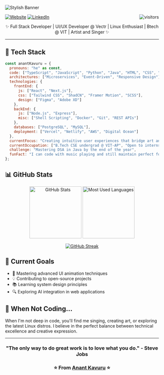 ![Stylish Banner](https://github.com/user-attachments/assets/7106a67a-6cc1-4631-a8e6-b51dae9b5249)

<p align="left">
  <a href="https://mohitkavuru.in"><img src="https://img.shields.io/badge/Website-FF5722?style=for-the-badge&logo=google-chrome&logoColor=white" alt="Website"/></a>
  <a href="https://linkedin.com/in/anantkavuru"><img src="https://img.shields.io/badge/LinkedIn-0077B5?style=for-the-badge&logo=linkedin&logoColor=white" alt="LinkedIn"/></a>
  <img align="right" src="https://visitor-badge.laobi.icu/badge?page_id=Condition00.Condition00" alt="visitors"/>
</p>

  
<p align="center">✨ Full Stack Developer | UI/UX Developer @ Vectr | Linux Enthusiast | Btech @ VIT | Artist and Singer ✨</p>




---

## 💼 Tech Stack

```javascript
const anantKavuru = {
  pronouns: "he" as const,
  code: ["TypeScript", "JavaScript", "Python", "Java", "HTML", "CSS", "Bash"],
  architectures: ["Microservices", "Event-Driven", "Responsive Design"],
  technologies: {
    frontEnd: {
      js: ["React", "Next.js"],
      css: ["Tailwind CSS", "ShadCN", "Framer Motion", "SCSS"],
      design: ["Figma", "Adobe XD"]
    },
    backEnd: {
      js: ["Node.js", "Express"],
      misc: ["Shell Scripting", "Docker", "Git", "REST APIs"]
    },
    databases: ["PostgreSQL", "MySQL"],
    deployment: ["Vercel", "Netlify", "AWS", "Digital Ocean"]
  },
  currentFocus: "Creating intuitive user experiences that bridge art and functionality",
  currentOccupation: ["B.Tech CSE undergrad @ VIT-AP", "Open to internships and collaborations"],
  challenge: "Mastering DSA in Java by the end of the year",
  funFact: "I can code with music playing and still maintain perfect focus!"
};
```

## 📊 GitHub Stats

<div align="center">
  <img src="https://github-readme-stats.vercel.app/api?username=Condition00&show_icons=true&theme=radical&hide_border=true" alt="GitHub Stats" height="170px"/>
  <img src="https://github-readme-stats.vercel.app/api/top-langs/?username=Condition00&layout=compact&theme=radical&hide_border=true" alt="Most Used Languages" height="170px"/>
</div>

<div align="center">

  [![GitHub Streak](https://streak-stats.demolab.com?user=Condition00&theme=radical&hide_border=true)](https://git.io/streak-stats)

</div>

## 🎯 Current Goals

- 🚀 Mastering advanced UI animation techniques
- 💡 Contributing to open-source projects
- 📚 Learning system design principles
- 🔍 Exploring AI integration in web applications

## 🎵 When Not Coding...

When I'm not deep in code, you'll find me singing, creating art, or exploring the latest Linux distros. I believe in the perfect balance between technical excellence and creative expression.

---

<div align="center">

  ### "The only way to do great work is to love what you do." - Steve Jobs

</div>

<div align="center">

  ### ⭐️ From [Anant Kavuru](https://mohitkavuru.in) ⭐️

</div>
